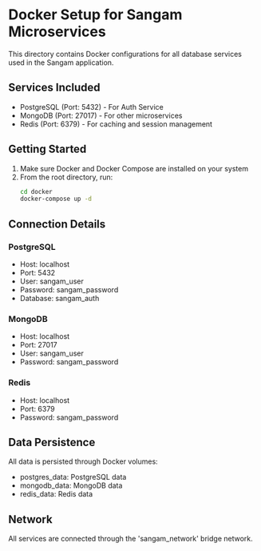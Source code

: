 # Docker Setup for Sangam Microservices

This directory contains Docker configurations for all database services used in the Sangam application.

## Services Included

- PostgreSQL (Port: 5432) - For Auth Service
- MongoDB (Port: 27017) - For other microservices
- Redis (Port: 6379) - For caching and session management

## Getting Started

1. Make sure Docker and Docker Compose are installed on your system
2. From the root directory, run:
   ```bash
   cd docker
   docker-compose up -d
   ```

## Connection Details

### PostgreSQL
- Host: localhost
- Port: 5432
- User: sangam_user
- Password: sangam_password
- Database: sangam_auth

### MongoDB
- Host: localhost
- Port: 27017
- User: sangam_user
- Password: sangam_password

### Redis
- Host: localhost
- Port: 6379
- Password: sangam_password

## Data Persistence

All data is persisted through Docker volumes:
- postgres_data: PostgreSQL data
- mongodb_data: MongoDB data
- redis_data: Redis data

## Network

All services are connected through the 'sangam_network' bridge network.